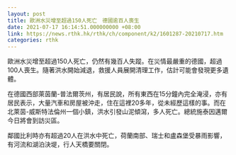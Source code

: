 ```yaml
---
layout: post
title: 歐洲水災增至超過150人死亡　德國逾百人喪生
date: 2021-07-17 16:14:51.000000000 +08:00
link: https://news.rthk.hk/rthk/ch/component/k2/1601287-20210717.htm
categories: rthk
---
```


歐洲水災增至超過150人死亡，仍然有幾百人失蹤。在災情最嚴重的德國，超過100人喪生。隨著洪水開始減退，救援人員展開清理工作，估計可能會發現更多遺體。

在德國西部萊茵蘭-普法爾茨州，有居民說，所有東西在15分鐘內完全淹浸，亦有居民表示，大量汽車和房屋被沖走，住在這裡20多年，從未經歷這樣的事。而在北萊茵-威斯特法倫州一個小鎮，洪水引發山泥傾瀉，多人死亡。總統施泰因邁爾今日將會到訪災區。

鄰國比利時亦有超過20人在洪水中死亡，荷蘭南部、瑞士和盧森堡受暴雨影響，有河流和湖泊決堤，行人天橋要關閉。
